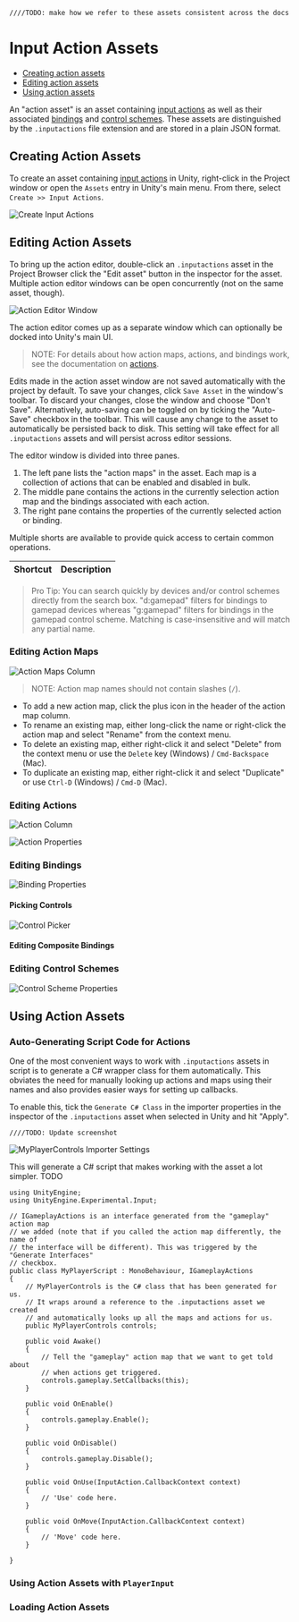     ////TODO: make how we refer to these assets consistent across the docs

# Input Action Assets

* [Creating action assets](#creating-action-assets)
* [Editing action assets](#editing-action-assets)
* [Using action assets](#using-action-assets)

An "action asset" is an asset containing [input actions](Actions.md) as well as their associated [bindings](ActionBindings.md) and [control schemes](ActionBindings.md#control-schemes). These assets are distinguished by the `.inputactions` file extension and are stored in a plain JSON format.

## Creating Action Assets

To create an asset containing [input actions](Actions.md) in Unity, right-click in the Project window or open the `Assets` entry in Unity's main menu. From there, select `Create >> Input Actions`.

![Create Input Actions](Images/CreateInputActions.png)

## Editing Action Assets

To bring up the action editor, double-click an `.inputactions` asset in the Project Browser click the "Edit asset" button in the inspector for the asset. Multiple action editor windows can be open concurrently (not on the same asset, though).

![Action Editor Window](Images/MyGameActions.png)

The action editor comes up as a separate window which can optionally be docked into Unity's main UI.

>NOTE: For details about how action maps, actions, and bindings work, see the documentation on [actions](Actions.md).

Edits made in the action asset window are not saved automatically with the project by default. To save your changes, click `Save Asset` in the window's toolbar. To discard your changes, close the window and choose "Don't Save". Alternatively, auto-saving can be toggled on by ticking the "Auto-Save" checkbox in the toolbar. This will cause any change to the asset to automatically be persisted back to disk. This setting will take effect for all `.inputactions` assets and will persist across editor sessions.

The editor window is divided into three panes.

1. The left pane lists the "action maps" in the asset. Each map is a collection of actions that can be enabled and disabled in bulk.
2. The middle pane contains the actions in the currently selection action map and the bindings associated with each action.
3. The right pane contains the properties of the currently selected action or binding.

Multiple shorts are available to provide quick access to certain common operations.

|Shortcut|Description|
|--------|-----------|




>Pro Tip: You can search quickly by devices and/or control schemes directly from the search box. "d:gamepad" filters for bindings to gamepad devices whereas "g:gamepad" filters for bindings in the gamepad control scheme. Matching is case-insensitive and will match any partial name.

### Editing Action Maps

![Action Maps Column](Images/ActionMapsColumn.png)

>NOTE: Action map names should not contain slashes (`/`).

* To add a new action map, click the plus icon in the header of the action map column.
* To rename an existing map, either long-click the name or right-click the action map and select "Rename" from the context menu.
* To delete an existing map, either right-click it and select "Delete" from the context menu or use the `Delete` key (Windows) / `Cmd-Backspace` (Mac).
* To duplicate an existing map, either right-click it and select "Duplicate" or use `Ctrl-D` (Windows) / `Cmd-D` (Mac).

### Editing Actions

![Action Column](Images/ActionColumn.png)


![Action Properties](Images/ActionProperties.png)

### Editing Bindings

![Binding Properties](Images/BindingProperties.png)

#### Picking Controls

![Control Picker](Images/InputControlPicker.png)

#### Editing Composite Bindings

### Editing Control Schemes

![Control Scheme Properties](Images/ControlSchemeProperties.png)

## Using Action Assets

### Auto-Generating Script Code for Actions

One of the most convenient ways to work with `.inputactions` assets in script is to generate a C# wrapper class for them automatically. This obviates the need for manually looking up actions and maps using their names and also provides easier ways for setting up callbacks.

To enable this, tick the `Generate C# Class` in the importer properties in the inspector of the `.inputactions` asset when selected in Unity and hit "Apply".

    ////TODO: Update screenshot
![MyPlayerControls Importer Settings](Images/FireActionInputAssetInspector.png)

This will generate a C# script that makes working with the asset a lot simpler. TODO

```CSharp
using UnityEngine;
using UnityEngine.Experimental.Input;

// IGameplayActions is an interface generated from the "gameplay" action map
// we added (note that if you called the action map differently, the name of
// the interface will be different). This was triggered by the "Generate Interfaces"
// checkbox.
public class MyPlayerScript : MonoBehaviour, IGameplayActions
{
    // MyPlayerControls is the C# class that has been generated for us.
    // It wraps around a reference to the .inputactions asset we created
    // and automatically looks up all the maps and actions for us.
    public MyPlayerControls controls;

    public void Awake()
    {
        // Tell the "gameplay" action map that we want to get told about
        // when actions get triggered.
        controls.gameplay.SetCallbacks(this);
    }

    public void OnEnable()
    {
        controls.gameplay.Enable();
    }

    public void OnDisable()
    {
        controls.gameplay.Disable();
    }

    public void OnUse(InputAction.CallbackContext context)
    {
        // 'Use' code here.
    }

    public void OnMove(InputAction.CallbackContext context)
    {
        // 'Move' code here.
    }

}
```

### Using Action Assets with `PlayerInput`

### Loading Action Assets
